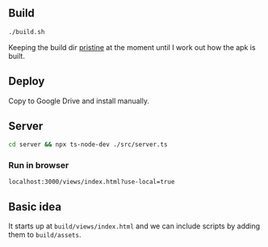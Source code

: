 ## Build 

```bash
./build.sh
```

Keeping the build dir [pristine](https://github.com/android-js/sample-app/tree/master/web-view-app-template) at the moment until I work out how the apk is built.

## Deploy

Copy to Google Drive and install manually.

## Server

```bash
cd server && npx ts-node-dev ./src/server.ts
```

### Run in browser

```
localhost:3000/views/index.html?use-local=true
```

## Basic idea

It starts up at `build/views/index.html` and we can include scripts by adding them to `build/assets`.